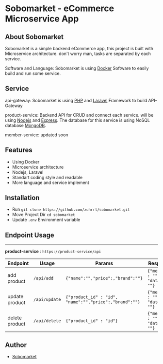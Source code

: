 # Sobomarket - eCommerce Microservice App

## About Sobomarket

Sobomarket is a simple backend eCommerce app, this project is built with Microservice architecture. don't worry man, tasks are separated by each service. 

Software and Language: Sobomarket is using [Docker](https://www.docker.com/) Software to easily build and run some service. 

## Service

api-gateway: Sobomarket is using [PHP](https://www.php.net/) and [Laravel](https://laravel.com/) Framework to build API-Gateway

product-service: Backend API for CRUD and connect each service. will be using [Nodejs](https://nodejs.org/en/) and [Express](https://expressjs.com/). The database for this service is using NoSQL database [MongoDB](https://www.mongodb.com/).

member-service: updated soon

## Features

- Using Docker
- Microservice architecture
- Nodejs, Laravel
- Standart coding style and readable
- More language and service implement


## Installation

- Run `git clone https://github.com/zuhrrl/sobomarket.git`
- Move Project Dir `cd sobomarket`
- Update `.env` Environment variable

## Endpoint Usage 

---
**product-service** : `https://product-service/api`

| Endpoint | Usage | Params | Response
|----------|-------|---------|---------|
| add product | `/api/add` |```{"name":"","price":,"brand":""}```|```{"message" : "", "data" : ""}```|
| update product | `/api/update` |```{"product_id" : "id", "name":"","price":,"brand":""}```|```{"message" : "", "data" : ""}```|
| delete product | `/api/delete` |```{"product_id" : "id"}```|```{"message" : "", "data" : ""}```|


## Author

- [Sobomarket](https://github.com/zuhrrl/sobomarket)